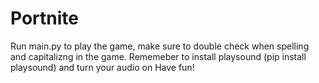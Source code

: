 # Portnite
Run main.py to play the game, make sure to double check when spelling and capitalizng in the game.
Rememeber to install playsound (pip install playsound) and turn your audio on
Have fun!
